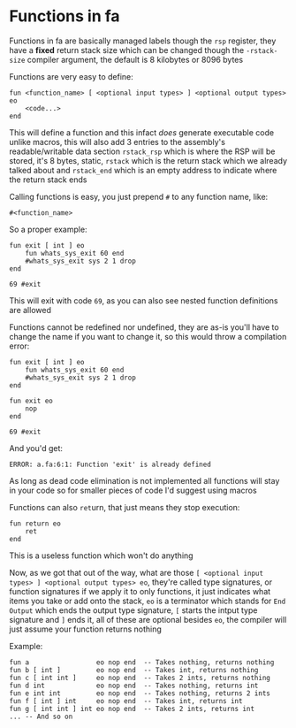 # Functions in fa

Functions in fa are basically managed labels
though the `rsp` register, they have a **fixed**
return stack size which can be changed though
the `-rstack-size` compiler argument, the default
is 8 kilobytes or 8096 bytes

Functions are very easy to define:

```fa
fun <function_name> [ <optional input types> ] <optional output types> eo
    <code...>
end
```

This will define a function and this infact _does_
generate executable code unlike macros, this will also
add 3 entries to the assembly's readable/writable
data section `rstack_rsp` which is where the RSP
will be stored, it's 8 bytes, static, `rstack` which
is the return stack which we already talked about and
`rstack_end` which is an empty address to indicate where
the return stack ends

Calling functions is easy, you just prepend `#` to any
function name, like:

```fa
#<function_name>
```

So a proper example:

```fa
fun exit [ int ] eo
    fun whats_sys_exit 60 end
    #whats_sys_exit sys 2 1 drop
end

69 #exit
```

This will exit with code `69`, as you can also see nested
function definitions are allowed

Functions cannot be redefined nor undefined, they are as-is
you'll have to change the name if you want to change it, so
this would throw a compilation error:

```fa
fun exit [ int ] eo
    fun whats_sys_exit 60 end
    #whats_sys_exit sys 2 1 drop
end

fun exit eo
    nop
end

69 #exit
```

And you'd get:

```
ERROR: a.fa:6:1: Function 'exit' is already defined
```

As long as dead code elimination is not implemented all
functions will stay in your code so for smaller pieces of
code I'd suggest using macros

Functions can also `ret`urn, that just means they stop execution:

```fa
fun return eo
    ret
end
```

This is a useless function which won't do anything

Now, as we got that out of the way, what are those `[ <optional input types> ] <optional output types> eo`,
they're called type signatures, or function signatures if we apply it to
only functions, it just indicates what items you take or add onto the stack, `eo`
is a terminator which stands for `End Output` which ends the output type signature,
`[` starts the intput type signature and `]` ends it, all of these are optional besides
`eo`, the compiler will just assume your function returns nothing

Example:

```fa
fun a                 eo nop end  -- Takes nothing, returns nothing
fun b [ int ]         eo nop end  -- Takes int, returns nothing
fun c [ int int ]     eo nop end  -- Takes 2 ints, returns nothing
fun d int             eo nop end  -- Takes nothing, returns int
fun e int int         eo nop end  -- Takes nothing, returns 2 ints
fun f [ int ] int     eo nop end  -- Takes int, returns int
fun g [ int int ] int eo nop end  -- Takes 2 ints, returns int
... -- And so on
```
